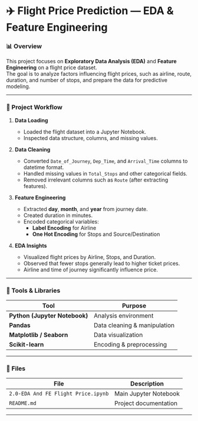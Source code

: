 # ✈️ Flight Price Prediction — EDA & Feature Engineering

### 📊 Overview
This project focuses on **Exploratory Data Analysis (EDA)** and **Feature Engineering** on a flight price dataset.  
The goal is to analyze factors influencing flight prices, such as airline, route, duration, and number of stops, and prepare the data for predictive modeling.

---

### 🧠 Project Workflow

1. **Data Loading**
   - Loaded the flight dataset into a Jupyter Notebook.
   - Inspected data structure, columns, and missing values.

2. **Data Cleaning**
   - Converted `Date_of_Journey`, `Dep_Time`, and `Arrival_Time` columns to datetime format.
   - Handled missing values in `Total_Stops` and other categorical fields.
   - Removed irrelevant columns such as `Route` (after extracting features).

3. **Feature Engineering**
   - Extracted **day**, **month**, and **year** from journey date.
   - Created duration in minutes.
   - Encoded categorical variables:
     - **Label Encoding** for Airline
     - **One Hot Encoding** for Stops and Source/Destination

4. **EDA Insights**
   - Visualized flight prices by Airline, Stops, and Duration.
   - Observed that fewer stops generally lead to higher ticket prices.
   - Airline and time of journey significantly influence price.

---

### 🧰 Tools & Libraries
| Tool | Purpose |
|------|----------|
| **Python (Jupyter Notebook)** | Analysis environment |
| **Pandas** | Data cleaning & manipulation |
| **Matplotlib / Seaborn** | Data visualization |
| **Scikit-learn** | Encoding & preprocessing |

---

### 📎 Files
| File | Description |
|------|-------------|
| `2.0-EDA And FE Flight Price.ipynb` | Main Jupyter Notebook |
| `README.md` | Project documentation |

---

